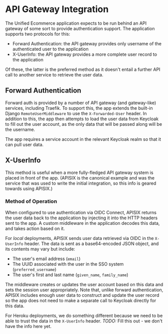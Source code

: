 # API Gateway Integration

The Unified Ecommerce application expects to be run behind an API gateway of some sort to provide authentication support. The application supports two protocols for this:

- Forward Authentication: the API gateway provides only username of the authenticated user to the application
- X-UserInfo: the API gateway provides a more complete user record to the application

Of these, the latter is the preferred method as it doesn't entail a further API call to another service to retrieve the user data.

## Forward Authentication

Forward auth is provided by a number of API gateway (and gateway-like) services, including Traefik. To support this, the app extends the built-in Django `RemoteUserMiddleware` to use the  `X-Forwarded-User` header. In addition to this, the app then attempts to load the user data from Keycloak to fill out the user account, as the only data that will be passed along will be the username.

The app requires a service account in the relevant Keycloak realm so that it can pull user data. 

## X-UserInfo

This method is useful when a more fully-fledged API gateway system is placed in front of the app. (APISIX is the canonical example and was the service that was used to write the initial integration, so this info is geared towards using APISIX.) 

### Method of Operation

When configured to use authentication via OIDC Connect, APISIX returns the user data back to the application by injecting it into the HTTP headers sent to the app. A custom middleware in the application decodes this data, and takes action based on it. 

For _local_ deployments, APISIX sends user data retrieved via OIDC in the `X-UserInfo` header. The data is sent as a base64-encoded JSON object, and its contents may vary but include:
- The user's email address (`email`)
- The UUID associated with the user in the SSO system (`preferred_username`)
- The user's first and last name (`given_name`, `family_name`)

The middleware creates or updates the user account based on this data and sets the session user appropriately. Note that, unlike forward authentication, APISIX includes enough user data to construct and update the user record so the app does not need to make a separate call to Keycloak directly for this data.

For Heroku deployments, we do something different because we need to be able to trust the data in the `X-UserInfo` header. _TODO:_ Fill this out - we don't have the info here yet.
